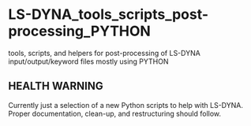 # LS-DYNA_tools_scripts_post-processing_PYTHON
tools, scripts, and helpers for post-processing of LS-DYNA input/output/keyword files mostly using PYTHON

## HEALTH WARNING
Currently just a selection of a new Python scripts to help with LS-DYNA. Proper documentation, clean-up, and restructuring should follow.
